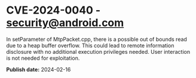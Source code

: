 # CVE-2024-0040 - security@android.com

In setParameter of MtpPacket.cpp, there is a possible out of bounds read due to a heap buffer overflow. This could lead to remote information disclosure with no additional execution privileges needed. User interaction is not needed for exploitation.

**Publish date:** 2024-02-16

